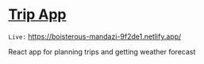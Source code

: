 # [Trip App](https://boisterous-mandazi-9f2de1.netlify.app/ "Trip App")

`Live:` https://boisterous-mandazi-9f2de1.netlify.app/

React app for planning trips and getting weather forecast
